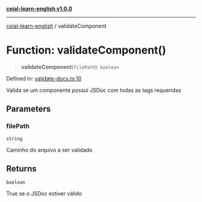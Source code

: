 [**ceial-learn-english v1.0.0**](../README.md)

***

[ceial-learn-english](../globals.md) / validateComponent

# Function: validateComponent()

> **validateComponent**(`filePath`): `boolean`

Defined in: [validate-docs.ts:10](https://github.com/carlosedupm/ceial-learn-english/blob/96baa4651b60e79de5c71ff05b37e0091002a43a/scripts/validate-docs.ts#L10)

Valida se um componente possui JSDoc com todas as tags requeridas

## Parameters

### filePath

`string`

Caminho do arquivo a ser validado

## Returns

`boolean`

True se o JSDoc estiver válido
